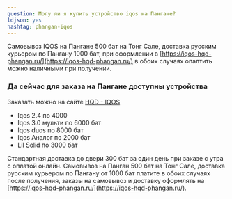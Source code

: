 ```yaml
---
question: Могу ли я купить устройство iqos на Пангане?
ldjson: yes 
hashtag: phangan-iqos
---
```


Самовывоз IQOS на Пангане 500 бат на Тонг Сале, доставка русским курьером по Пангану 1000 бат, при оформлении в  [https://iqos-hqd-phangan.ru/](https://iqos-hqd-phangan.ru/) в обоих случаях опалтить можно наличными при получении. 

### Да сейчас для заказа на Пангане доступны устройства

Заказать можно на сайте [HQD - IQOS](https://iqos-hqd-phangan.ru/)

* Iqos 2.4 по 4000
* Iqos 3.0 мульти по 6000  бат
* Iqos duos по 8000 бат
* Iqos Аналог по 2000 бат
* Lil Solid по 3000 бат
 
 Стандартная доставка до двери 300 бат за один день при заказе с утра с оплатой онлайн. Самовывоз на Панган 500 бат на Тонг Сале, доставка русским курьером по Пангану от  1000 бат платите в обоих случаях после получения, заказы на самовывоз и доставку оформлять на [https://iqos-hqd-phangan.ru/](https://iqos-hqd-phangan.ru/).
